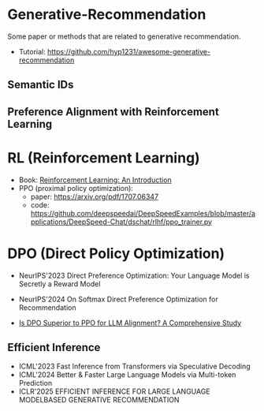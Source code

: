 # Generative-Recommendation
Some paper or methods that are related to generative recommendation.


* Tutorial: https://github.com/hyp1231/awesome-generative-recommendation


## Semantic IDs


## Preference Alignment with Reinforcement Learning
# RL (Reinforcement Learning)
* Book: [Reinforcement Learning: An Introduction](https://web.stanford.edu/class/psych209/Readings/SuttonBartoIPRLBook2ndEd.pdf)
* PPO (proximal policy optimization):
  +  paper: https://arxiv.org/pdf/1707.06347
  +  code: https://github.com/deepspeedai/DeepSpeedExamples/blob/master/applications/DeepSpeed-Chat/dschat/rlhf/ppo_trainer.py

# DPO (Direct Policy Optimization)
* NeurIPS'2023 Direct Preference Optimization: Your Language Model is Secretly a Reward Model
* NeurIPS'2024 On Softmax Direct Preference Optimization for Recommendation

* [Is DPO Superior to PPO for LLM Alignment? A Comprehensive Study](https://arxiv.org/pdf/2404.10719)

## Efficient Inference
* ICML'2023 Fast Inference from Transformers via Speculative Decoding
* ICML'2024 Better & Faster Large Language Models via Multi-token Prediction
* ICLR'2025 EFFICIENT INFERENCE FOR LARGE LANGUAGE MODELBASED GENERATIVE RECOMMENDATION
